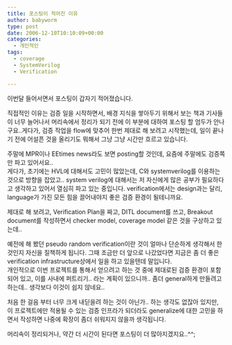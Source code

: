 ```yaml
---
title: 포스팅이 적어진 이유
author: babyworm
type: post
date: 2006-12-10T10:10:09+00:00
categories:
  - 개인적인
tags:
  - coverage
  - SystemVerilog
  - Verification

---
```

이번달 들어서면서 포스팅이 갑자기 적어졌습니다. 

직접적인 이유는 검증 일을 시작하면서, 배경 지식을 쌓아두기 위해서 보는 책과 기사들이 너무 늘어나서 머리속에서 정리가 되기 전에 이 부분에 대하여 포스팅 할 엄두가 안나구요..게다가, 검증 작업을 flow에 맞추어 한번 제대로 해 보려고 시작했는데, 일이 끝나기 전에 어설픈 것을 올리기도 뭐해서 그냥 그냥 시간만 흐르고 있습니다. 

주말에 MPR이나 EEtimes news라도 보면 posting할 것인데, 요즘에 주말에도 검증쪽만 파고 있어서요..<br>
게다가, 초기에는 HVL에 대해서도 고민이 많았는데, C와 systemverilog를 이용하는 것으로 방향을 잡았고.. system verilog에 대해서는 저 자신에게 많은 공부가 필요하다고 생각하고 있어서 열심히 파고 있는 중입니다. verification에서는 design과는 달리, language가 가진 모든 힘을 끌어내야지 좋은 검증 환경이 될테니까요. 

제대로 해 보려고, Verification Plan을 짜고, DITL document를 쓰고, Breakout document를 작성하면서 checker model, coverage model 같은 것을 구상하고 있는데.. 

예전에 해 봤던 pseudo random verification이란 것이 얼마나 단순하게 생각해서 한 것인지 자신을 질책하게 됩니다. 그때 조금만 더 앞으로 나갔었다면 지금은 좀 더 좋은 verification infrastructure상에서 일을 하고 있을텐데 말입니다.<br>
개인적으로 이번 프로젝트를 통해서 얻으려고 하는 것 중에 제대로된 검증 환경이 포함되어 있고, 이를 사내에 퍼트리기.. 라는 계획이 있으니까.. 좀더 general하게 만들려고 하는데.. 생각보다 이것이 쉽지 않네요.. 

처음 한 걸음 부터 너무 크게 내딛을려 하는 것이 아닌가.. 하는 생각도 없잖아 있지만, 이 프로젝트에만 적용될 수 있는 검증 인프라가 되더라도 generalize에 대한 고민을 하면서 작성하면 나중에 확장이 좀더 쉬워지지 않을까 생각됩니다. 

머리속이 정리되거나, 약간 더 시간이 된다면 포스팅이 더 많아지겠지요..^^;
